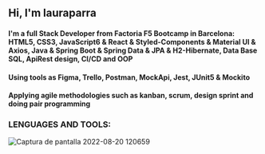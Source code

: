 ## Hi, I'm lauraparra
#### I'm a full Stack Developer from Factoria F5 Bootcamp in Barcelona: HTML5, CSS3, JavaScript6 & React & Styled-Components & Material UI & Axios, Java & Spring Boot & Spring Data & JPA & H2-Hibernate, Data Base SQL, ApiRest design, CI/CD and OOP
#### Using tools as Figma, Trello, Postman, MockApi, Jest, JUnit5 & Mockito
####  Applying agile methodologies such as kanban, scrum, design sprint and doing pair programming

### LENGUAGES AND TOOLS: 

![Captura de pantalla 2022-08-20 120659](https://user-images.githubusercontent.com/102741274/185740916-cfe3174b-7a8f-48ab-9be6-3a7a9c4a4cea.png)
